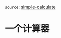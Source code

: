 <script setup>
import Calculator from '../components/calculator/Calculator.vue'
</script>

`source`: [simple-calculate](https://github.com/AlanQtten/simple-calculate)

# 一个计算器

<Calculator />